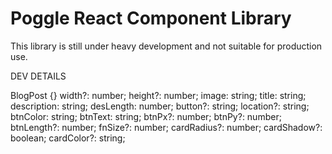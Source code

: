 # Poggle React Component Library

This library is still under heavy development and not suitable for production use.

DEV DETAILS

BlogPost {}
width?: number;
height?: number;
image: string;
title: string;
description: string;
desLength: number;
button?: string;
location?: string;
btnColor: string;
btnText: string;
btnPx?: number;
btnPy?: number;
btnLength?: number;
fnSize?: number;
cardRadius?: number;
cardShadow?: boolean;
cardColor?: string;
